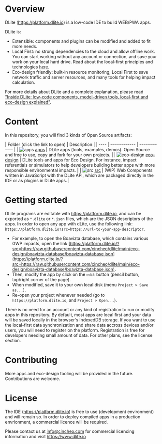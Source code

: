 # Overview

DLite (https://platform.dlite.io) is a low-code IDE to build WEB/PWA apps.

DLite is:

- Extensible: components and plugins can be modified and added to fit more needs.
- Local First: no strong dependencies to the cloud and allow offline work. You can start working without any account or connection, and save your work on your local hard drive. Read about the local-first principles and technologies [here](https://localfirstweb.dev/).
- Eco-design friendly: built-in resource monitoring, Local First to save network traffic and server resources, and many tools for helping impact calculation.

For more details about DLite and a complete explanation, please read ["Inside DLite: low-code components, model-driven tools, local-first and eco-design explained"](https://cincheo.com/2022/04/16/inside-dlite-low-code-components-model-driven-tools-local-first-and-eco-design-explained/).

# Content

In this repository, you will find 3 kinds of Open Source artifacts:

| Folder (click the link to open) | Description | 
| ---- | ------------- | ------------- |
| ![apps](https://img.icons8.com/stickers/100/squared-menu.png) [apps](apps/README.md) | DLite apps (tools, examples, demos). Open Source and free to use, copy and fork for your own projects. |
| ![eco-design](https://img.icons8.com/stickers/100/ecology-button.png) [eco-design](eco-design/README.md) | DLite tools and apps for Eco Design. For instance, impact referentials or simulators to help developers building better apps with more responsible environmental impacts. |
| ![src](https://img.icons8.com/stickers/100/blockly-blue.png) [src](src/README.md) | (WIP) Web Components written in JavaScript with the DLite API, which are packaged directly in the IDE or as plugins in DLite apps. |

# Getting started

DLite programs are editable with https://platform.dlite.io, and can be exported as ``*.dlite`` or ``*.json`` files,
which are the JSON descriptors of the apps. In order to open any app with dLite, use the following link: ``https://platform.dlite.io?src=https://url-to-your-app-descriptor``.

- For example, to open the Boavizta database, which contains various GWP impacts, open the link [https://platform.dlite.io/?src=https://raw.githubusercontent.com/cincheo/dlite/main/eco-design/boavizta-database/boavizta-database.json](https://platform.dlite.io/?src=https://raw.githubusercontent.com/cincheo/dlite/main/eco-design/boavizta-database/boavizta-database.json).
- Then, modify the app by click on the ``edit`` button (pencil button, top/right corner of the page).
- When modified, save it to your own local disk (menu ``Project > Save as...``).
- Re-open your project whenever needed (go to ``https://platform.dlite.io``, and ``Project > Open...``).

There is no need for an account or any kind of registration to run or modify apps in this repository. By default, most apps are local first and your data will be saved locally in the browser's IndexedDB storage.
If you want to use the local-first data synchronization and share data accross devices and/or users, you will need to register on the platform. Registration is free for developers needing small amount of data. For other plans, see the license section.

# Contributing

More apps and eco-design tooling will be provided in the future. Contributions are welcome. 

# License

The IDE (https://platform.dlite.io) is free to use (development environment) and will remain so. In order to deploy compiled apps in a production envrionment, a commercial licence will be required.

Please contact us at info@cincheo.com for commercial licencing information and visit https://www.dlite.io
